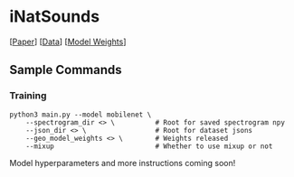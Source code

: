 # iNatSounds

[[Paper](https://openreview.net/forum?id=QCY01LvyKm)] [[Data](https://github.com/visipedia/inat_sounds)] [[Model Weights](https://drive.google.com/drive/folders/1u8iqzP2WL2nkTMp9VZ5FCa3zveOrPj2X?usp=sharing)] 

## Sample Commands

### Training

```
python3 main.py --model mobilenet \
    --spectrogram_dir <> \          # Root for saved spectrogram npy
    --json_dir <> \                 # Root for dataset jsons 
    --geo_model_weights <> \        # Weights released
    --mixup                         # Whether to use mixup or not
```

Model hyperparameters and more instructions coming soon!